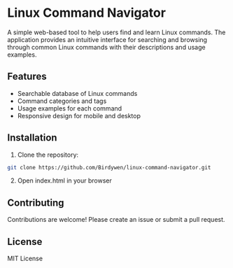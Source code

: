 # Linux Command Navigator

A simple web-based tool to help users find and learn Linux commands. The application provides an intuitive interface for searching and browsing through common Linux commands with their descriptions and usage examples.

## Features
- Searchable database of Linux commands
- Command categories and tags
- Usage examples for each command
- Responsive design for mobile and desktop

## Installation
1. Clone the repository:
```bash
git clone https://github.com/Birdywen/linux-command-navigator.git
```
2. Open index.html in your browser

## Contributing
Contributions are welcome! Please create an issue or submit a pull request.

## License
MIT License
